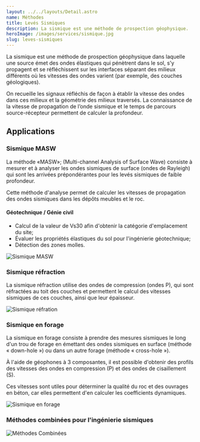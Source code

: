 ```yaml
---
layout: ../../layouts/Detail.astro
name: Méthodes
title: Levés Sismiques
description: La sismique est une méthode de prospection géophysique.
heroImage: /images/services/sismique.jpg
slug: leves-sismiques
---
```


La sismique est une méthode de prospection géophysique dans laquelle une source
émet des ondes élastiques qui pénètrent dans le sol, s’y propagent et se
réfléchissent sur les interfaces séparant des milieux différents où les
vitesses des ondes varient (par exemple, des couches géologiques).

On recueille les signaux réfléchis de façon à établir la vitesse des ondes dans
ces milieux et la géométrie des milieux traversés. La connaissance de la
vitesse de propagation de l’onde sismique et le temps de parcours
source-récepteur permettent de calculer la profondeur.

## Applications

### Sismique MASW

La méthode «MASW»; (Multi-channel Analysis of Surface Wave) consiste à mesurer
et à analyser les ondes sismiques de surface (ondes de Rayleigh) qui sont les
arrivées prépondérantes pour les levés sismiques de faible profondeur.

Cette méthode d'analyse permet de calculer les vitesses de propagation des
ondes sismiques dans les dépôts meubles et le roc.

#### Géotechnique / Génie civil

- Calcul de la valeur de Vs30 afin d'obtenir la catégorie d'emplacement du site;
- Évaluer les propriétés élastiques du sol pour l'ingénierie géotechnique;
- Détection des zones molles.

![Sismique MASW](/images/services/masw.jpg)

### Sismique réfraction

La sismique réfraction utilise des ondes de compression (ondes P), qui sont
réfractées au toit des couches et permettent le calcul des vitesses sismiques
de ces couches, ainsi que leur épaisseur.

![Sismique réfration](/images/services/refraction.jpg)

### Sismique en forage

La sismique en forage consiste à prendre des mesures sismiques le long d'un
trou de forage en émettant des ondes sismiques en surface
(méthode « down-hole ») ou dans un autre forage (méthode « cross-hole »).

À l'aide de géophones à 3 composantes, il est possible d'obtenir des profils
des vitesses des ondes en compression (P) et des ondes de cisaillement (S).

Ces vitesses sont utiles pour déterminer la qualité du roc et des ouvrages en
béton, car elles permettent d'en calculer les coefficients dynamiques.

![Sismique en forage](/images/services/forage.jpg)

### Méthodes combinées pour l'ingénierie sismiques

![Méthodes Combinées](/images/services/combine.jpg)

